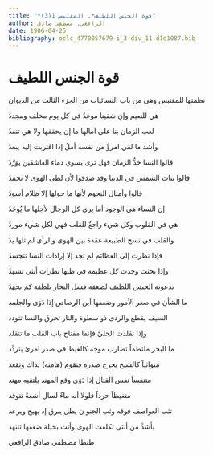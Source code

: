 ```yaml
---
title: "*قوة الجنس اللطيف*. المقتبس 1(3)"
author: الرافعي, مصطفى صادق
date: 1906-04-25
bibliography: oclc_4770057679-i_3-div_11.d1e1087.bib
---
```




#  قوة الجنس اللطيف 


 نظمتها للمقتبس وهي من  باب النسائيات  من  الجزء الثالث  من  الديوان 

 هي للنعيم وإن شقينا موعدُ   في كل يوم مخلف ومجددُ  

 لعب الزمان بنا على آمالها   ما إن يحققها ولا هي تنفدُ  

 وأشد ما لقي امرؤٌ من نفسه   أملٌ إذا اقتربت إليه يبعدُ  

 قالوا النسا خدُّ الزمان فهل ترى   بسوي دماء العاشقين يوَرَّدُ  

 قالوا بنات الشمس في الدنيا وقد   صدقوا لأن لظى الهوى لا تخمدُ  

 قالوا وأمثال النجوم لأنها   ما حولها إلا ظلام أسودُ  

 إن النساء هي الوجود أما يرى   كل الرجال لأجلها ما يُوجَدُ  

 هي في القلوب وكل شيء راجعٌ   للقلب فهي لكل شيء موردُ  

 والقلب في نسج الطبيعة عقدة   بين الهوى والرأي لم تلها يدُ  

 فإذا نظرت إلى العظائم لم تجد   إلا إرادات النسا تتجسدُ  

 وإذا بحثت وجدت كل عظيمة   في طيها نظرات أنثى تشهدُ  

 يدعونه الجنس اللطيف لضعفه   فسل البخار بلطفه كم يجهدُ  

 ما الشأن في صغر الأمور وضعفها   أين الرصاص إذا دَوَى والجلمد  

 السيف يقطع والردى ذو سطوة   والنار تحرق والنسا تتودد  

 وإذا تقلدت الحليَّ فإنما   مفتاح باب القلب ما تتقلد  

 ما البحر ملتطماً تضارب موجه   كالغيظ في صدر امرئ يتردَّد  

 متواثباً كالشيخ يحرج صدره   فتقوم (هامته) لذاك وتقعد   

 متنفساً نفس القتال إذا دَوَى   وقع المهند يلتقيه مهند  

 متغيظاً حرداً فلولا أنه   ماءٌ لسال أشعةً تتوقد  

 تثب العواصف فوقه وثب الجنو   ن يظل يبرق إذ يهيج ويرعد  

 بأشدَّ من أنثى تكلفت الهوى   وأتت بحيلة ضعفها تتنهد  

 طنطا  مصطفى  صادق  الرافعي 
